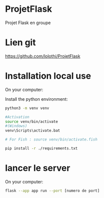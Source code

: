 # ProjetFlask
Projet Flask en groupe

# Lien git
https://github.com/lolothi/ProjetFlask

# Installation local use
On your computer:

Install the python environment:
```sh
python3 -m venv venv

#Activation
source venv/bin/activate
#(Windows)
venv\Scripts\activate.bat

# For Fish : source venv/bin/activate.fish

pip install -r ./requirements.txt
```

# lancer le server
On your computer:

```sh
flask --app app run --port [numero de port]
```